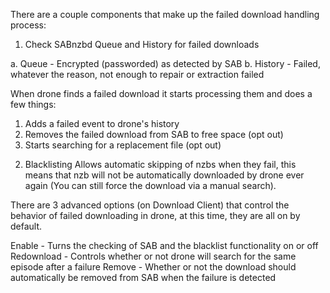 There are a couple components that make up the failed download handling process:

1) Check SABnzbd Queue and History for failed downloads

a. Queue - Encrypted (passworded) as detected by SAB
b. History - Failed, whatever the reason, not enough to repair or extraction failed

When drone finds a failed download it starts processing them and does a few things:

1. Adds a failed event to drone's history
2. Removes the failed download from SAB to free space (opt out)
3. Starts searching for a replacement file (opt out)

2) Blacklisting
Allows automatic skipping of nzbs when they fail, this means that nzb will not be automatically downloaded by drone ever again (You can still force the download via a manual search).

There are 3 advanced options (on Download Client) that control the behavior of failed downloading in drone, at this time, they are all on by default.

Enable - Turns the checking of SAB and the blacklist functionality on or off
Redownload - Controls whether or not drone will search for the same episode after a failure
Remove - Whether or not the download should automatically be removed from SAB when the failure is detected